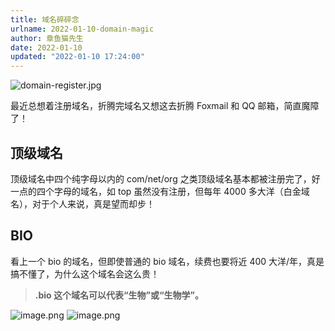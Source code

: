 ```yaml
---
title: 域名碎碎念
urlname: 2022-01-10-domain-magic
author: 章鱼猫先生
date: 2022-01-10
updated: "2022-01-10 17:24:00"
---
```


![domain-register.jpg](https://shub.weiyan.tech/yuque/elog-notebook-img/Fs3nERCsQx7eP1CprAhM4vgRg2qB.jpeg)

最近总想着注册域名，折腾完域名又想这去折腾 Foxmail 和 QQ 邮箱，简直魔障了！

## 顶级域名

顶级域名中四个纯字母以内的 com/net/org 之类顶级域名基本都被注册完了，好一点的四个字母的域名，如 top 虽然没有注册，但每年 4000 多大洋（白金域名），对于个人来说，真是望而却步！

## BIO

看上一个 bio 的域名，但即使普通的 bio 域名，续费也要将近 400 大洋/年，真是搞不懂了，为什么这个域名会这么贵！

> **.bio 这个域名可以代表“生物”或“生物学”。**

![image.png](https://shub.weiyan.tech/yuque/elog-notebook-img/Fu3V2lHxytHoOTMBy_3Mc7avm1vz.png)
![image.png](https://shub.weiyan.tech/yuque/elog-notebook-img/Fp_hVUG12CGWEBKRQfks-n3mY__-.png)
